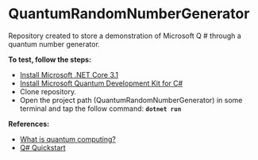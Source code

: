 # QuantumRandomNumberGenerator
Repository created to store a demonstration of Microsoft Q # through a quantum number generator.

**To test, follow the steps:**
- [Install Microsoft .NET Core 3.1](https://dotnet.microsoft.com/download/dotnet-core/3.1/)
- [Install Microsoft Quantum Development Kit for C#](https://docs.microsoft.com/en-us/quantum/install-guide/csinstall)
- Clone repository.
- Open the project path (QuantumRandomNumberGenerator) in some terminal and tap the follow command: **`dotnet run`**

**References:**
- [What is quantum computing?](https://docs.microsoft.com/en-us/quantum/overview/what-is-quantum-computing)
- [Q# Quickstart](https://docs.microsoft.com/en-us/quantum/quickstarts/qrng?tabs=tabid-csharp)